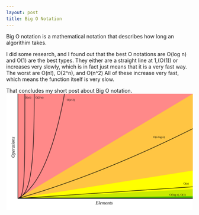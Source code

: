 ```yaml
---
layout: post
title: Big O Notation
---
```

Big O notation is a mathematical notation that describes how long an algorithim takes. 

I did some research, and I found out that the best O notations are O(log n) and O(1) are the best types. 
They either are a straight line at 1,(O(1)) or increases very slowly, which is in fact just means that it is a very fast way. 
The worst are O(n!), O(2^n), and O(n^2)
All of these increase very fast, which means the function itself is very slow.

That concludes my short post about Big O notation. 
![Big O](/images/bigocheatsheet.svg)
